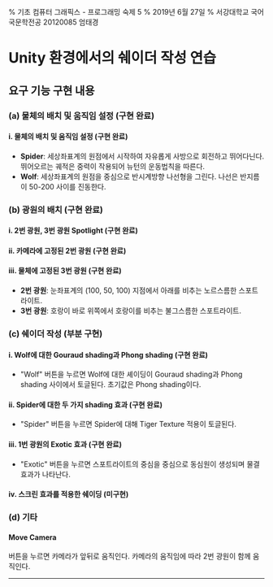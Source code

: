 % 기초 컴퓨터 그래픽스 - 프로그래밍 숙제 5
% 2019년 6월 27일
% 서강대학교 국어국문학전공 20120085 엄태경

# Unity 환경에서의 쉐이더 작성 연습

## 요구 기능 구현 내용

### (a) 물체의 배치 및 움직임 설정 (구현 완료)

#### i. 물체의 배치 및 움직임 설정 (구현 완료)

- __Spider__: 세상좌표계의 원점에서 시작하여 자유롭게 사방으로 회전하고 뛰어다닌다. 뛰어오르는 궤적은 중력이 작용되어 뉴턴의 운동법칙을 따른다.
- __Wolf__: 세상좌표계의 원점을 중심으로 반시계방향 나선형을 그린다. 나선은 반지름이 50-200 사이를 진동한다.

### (b) 광원의 배치 (구현 완료)

#### i. 2번 광원, 3번 광원 Spotlight (구현 완료)

#### ii. 카메라에 고정된 2번 광원 (구현 완료)

#### iii. 물체에 고정된 3번 광원 (구현 완료)

- __2번 광원__: 눈좌표계의 (100, 50, 100) 지점에서 아래를 비추는 노르스름한 스포트라이트.
- __3번 광원__: 호랑이 바로 위쪽에서 호랑이를 비추는 불그스름한 스포트라이트.

### (c) 쉐이더 작성 (부분 구현)

#### i. Wolf에 대한 Gouraud shading과 Phong shading (구현 완료)

- "Wolf" 버튼을 누르면 Wolf에 대한 셰이딩이 Gouraud shading과 Phong shading 사이에서 토글된다. 초기값은 Phong shading이다.

#### ii. Spider에 대한 두 가지 shading 효과 (구현 완료)

- "Spider" 버튼을 누르면 Spider에 대해 Tiger Texture 적용이 토글된다.

#### iii. 1번 광원의 Exotic 효과 (구현 완료)

- "Exotic" 버튼을 누르면 스포트라이트의 중심을 중심으로 동심원이 생성되며 물결효과가 나타난다.

#### iv. 스크린 효과를 적용한 쉐이딩 (미구현)

### (d) 기타

#### Move Camera

버튼을 누르면 카메라가 앞뒤로 움직인다. 카메라의 움직임에 따라 2번 광원이 함께 움직인다.

---
<!--markdownlint-disable MD034 -->
